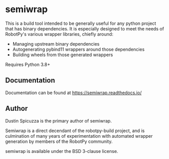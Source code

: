 semiwrap
========

This is a build tool intended to be generally useful for any python project
that has binary dependencies. It is especially designed to meet the needs
of RobotPy's various wrapper libraries, chiefly around:

* Managing upstream binary dependencies
* Autogenerating pybind11 wrappers around those dependencies
* Building wheels from those generated wrappers

Requires Python 3.8+

Documentation
-------------

Documentation can be found at https://semiwrap.readthedocs.io/

Author
------

Dustin Spicuzza is the primary author of semiwrap.

Semiwrap is a direct decendant of the robotpy-build project, and is
culmination of many years of experimentation with automated wrapper
generation by members of the RobotPy community.

semiwrap is available under the BSD 3-clause license.
